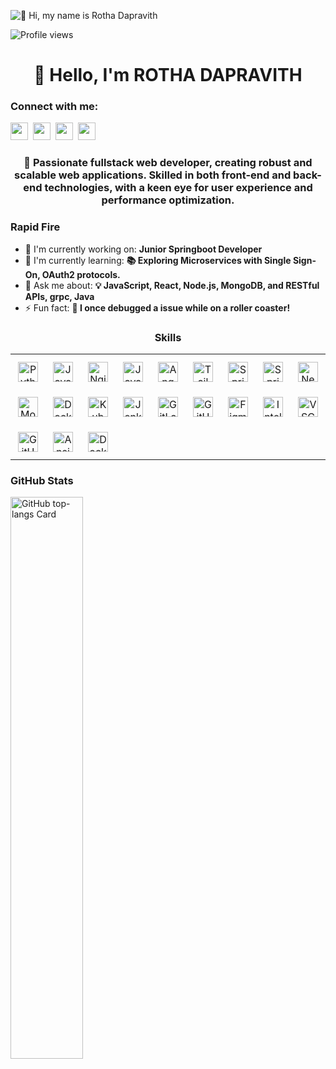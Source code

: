 ![👋 Hi, my name is Rotha Dapravith](https://www.21kschool.com/za/wp-content/uploads/sites/23/2024/03/What-Is-Block-Coding-For-Kids_Guide-To-Get-Started-With-Learning-Block-Coding.jpg)

![Profile views](https://komarev.com/ghpvc/?username=Dapravith&label=Profile%20views&color=0e75b6&style=flat)

<div id="toc">
  <ul align="center" style="list-style: none">
    <summary>
      <h1>
        👋 Hello, I'm ROTHA DAPRAVITH
      </h1>
    </summary>
  </ul>
</div>

**<h3 align="left">Connect with me:</h3>** 
<p align="left"><a href="https://www.facebook.com/https://www.facebook.com/VithRMG/" target="_blank"><img src="https://img.shields.io/badge/Facebook-1877F2?style=for-the-badge&logo=facebook&logoColor=white" height="28" style="margin-right: 4px"></a> <a href="https://github.com/https://github.com/Dapravith" target="_blank"><img src="https://img.shields.io/badge/GitHub-100000?style=for-the-badge&logo=github&logoColor=white" height="28" style="margin-right: 4px"></a> <a href="https://www.linkedin.com/in/https://www.linkedin.com/in/rotha-dapravith/" target="_blank"><img src="https://img.shields.io/badge/LinkedIn-0077B5?style=for-the-badge&logo=linkedin&logoColor=white" height="28" style="margin-right: 4px"></a> <a href="https://www.instagram.com/https://www.instagram.com/rotha_dapravith_18/" target="_blank"><img src="https://img.shields.io/badge/Instagram-E4405F?style=for-the-badge&logo=instagram&logoColor=white" height="28" style="margin-right: 4px"></a></p>

 **<h3 align="center">🚀 Passionate fullstack web developer, creating robust and scalable web applications. Skilled in both front-end and back-end technologies, with a keen eye for user experience and performance optimization. </h3>**

**<h3 align="left">Rapid Fire</h3>**

- 💼 I'm currently working on: **Junior Springboot Developer**
- 🌱 I'm currently learning: **📚 Exploring Microservices with Single Sign-On, OAuth2 protocols.**
- 💬 Ask me about: **💡 JavaScript, React, Node.js, MongoDB, and RESTful APIs, grpc, Java**
- ⚡ Fun fact: **🎢 I once debugged a issue while on a roller coaster!**

 **<h3 align="center">Skills</h3>**

<table style="width: 100%; border: 0px solid white;"><tr><td style="text-align: center; border: 0px; padding: 12px;"><img src="https://cdn.jsdelivr.net/gh/devicons/devicon/icons/python/python-original.svg" height="32" alt="Python"/></td><td style="text-align: center; border: 0px; padding: 12px;"><img src="https://cdn.jsdelivr.net/gh/devicons/devicon/icons/javascript/javascript-original.svg" height="32" alt="JavaScript"/></td><td style="text-align: center; border: 0px; padding: 12px;"><img src="https://cdn.jsdelivr.net/gh/devicons/devicon@latest/icons/nginx/nginx-original.svg" height="32" alt="Nginx"/></td><td style="text-align: center; border: 0px; padding: 12px;"><img src="https://cdn.jsdelivr.net/gh/devicons/devicon@latest/icons/java/java-original-wordmark.svg" height="32" alt="Java"/></td><td style="text-align: center; border: 0px; padding: 12px;"><img src="https://cdn.jsdelivr.net/gh/devicons/devicon/icons/angularjs/angularjs-original.svg" height="32" alt="Angular"/></td><td style="text-align: center; border: 0px; padding: 12px;"><img src="https://cdn.jsdelivr.net/gh/devicons/devicon@latest/icons/tailwindcss/tailwindcss-original.svg" height="32" alt="Tailwind CSS"/></td><td style="text-align: center; border: 0px; padding: 12px;"><img src="https://cdn.jsdelivr.net/gh/devicons/devicon/icons/spring/spring-original.svg" height="32" alt="Spring"/></td><td style="text-align: center; border: 0px; padding: 12px;"><img src="https://cdn.jsdelivr.net/gh/devicons/devicon@latest/icons/spring/spring-original-wordmark.svg" height="32" alt="Spring"/></td><td style="text-align: center; border: 0px; padding: 12px;"><img src="https://cdn.jsdelivr.net/gh/devicons/devicon@latest/icons/nestjs/nestjs-original.svg" height="32" alt="NestJs"/></td><td style="text-align: center; border: 0px; padding: 12px;"><img src="https://cdn.jsdelivr.net/gh/devicons/devicon/icons/postgresql/postgresql-original.svg" height="32" alt="PostgreSQL"/></td><td style="text-align: center; border: 0px; padding: 12px;"><img src="https://cdn.jsdelivr.net/gh/devicons/devicon@latest/icons/mysql/mysql-original-wordmark.svg" height="32" alt="MySQL"/></td><td style="text-align: center; border: 0px; padding: 12px;"><img src="https://cdn.jsdelivr.net/gh/devicons/devicon@latest/icons/postgresql/postgresql-original-wordmark.svg" height="32" alt="PostgreSQL"/></td></tr><tr><td style="text-align: center; border: 0px; padding: 12px;"><img src="https://cdn.jsdelivr.net/gh/devicons/devicon@latest/icons/mongodb/mongodb-original-wordmark.svg" height="32" alt="MongoDB"/></td><td style="text-align: center; border: 0px; padding: 12px;"><img src="https://cdn.jsdelivr.net/gh/devicons/devicon/icons/docker/docker-original.svg" height="32" alt="Docker"/></td><td style="text-align: center; border: 0px; padding: 12px;"><img src="https://cdn.jsdelivr.net/gh/devicons/devicon@latest/icons/kubernetes/kubernetes-original-wordmark.svg" height="32" alt="Kubernetes"/></td><td style="text-align: center; border: 0px; padding: 12px;"><img src="https://cdn.jsdelivr.net/gh/devicons/devicon/icons/jenkins/jenkins-original.svg" height="32" alt="Jenkins"/></td><td style="text-align: center; border: 0px; padding: 12px;"><img src="https://cdn.jsdelivr.net/gh/devicons/devicon@latest/icons/gitlab/gitlab-original-wordmark.svg" height="32" alt="GitLab"/></td><td style="text-align: center; border: 0px; padding: 12px;"><img src="https://cdn.jsdelivr.net/gh/devicons/devicon@latest/icons/github/github-original-wordmark.svg" height="32" alt="GitHub"/></td><td style="text-align: center; border: 0px; padding: 12px;"><img src="https://cdn.jsdelivr.net/gh/devicons/devicon@latest/icons/figma/figma-original.svg" height="32" alt="Figma"/></td><td style="text-align: center; border: 0px; padding: 12px;"><img src="https://cdn.jsdelivr.net/gh/devicons/devicon@latest/icons/intellij/intellij-original.svg" height="32" alt="Intellij"/></td><td style="text-align: center; border: 0px; padding: 12px;"><img src="https://cdn.jsdelivr.net/gh/devicons/devicon@latest/icons/vscode/vscode-original.svg" height="32" alt="VSCode"/></td><td style="text-align: center; border: 0px; padding: 12px;"><img src="https://cdn.jsdelivr.net/gh/devicons/devicon/icons/typescript/typescript-original.svg" height="32" alt="TypeScript"/></td><td style="text-align: center; border: 0px; padding: 12px;"><img src="https://cdn.jsdelivr.net/gh/devicons/devicon/icons/react/react-original.svg" height="32" alt="React"/></td><td style="text-align: center; border: 0px; padding: 12px;"><img src="https://skillicons.dev/icons?i=aws" height="32" alt="AWS"/></td></tr><tr><td style="text-align: center; border: 0px; padding: 12px;"><img src="https://skillicons.dev/icons?i=githubactions" height="32" alt="GitHub Actions"/></td><td style="text-align: center; border: 0px; padding: 12px;"><img src="https://skillicons.dev/icons?i=ansible" height="32" alt="Ansible"/></td><td style="text-align: center; border: 0px; padding: 12px;"><img src="https://skillicons.dev/icons?i=docker" height="32" alt="Docker"/></td></table>

 **<h3 align="left">GitHub Stats</h3>**

<p align="left">
  <img width="48%" src="https://github-readme-stats.vercel.app/api/top-langs?username=Dapravith&theme=default&cache_seconds=1800&border_radius=5&hide_title=true&layout=compact&langs_count=5&card_width=400&hide_progress=false&disable_animations=false" alt="GitHub top-langs Card" />
</p>

